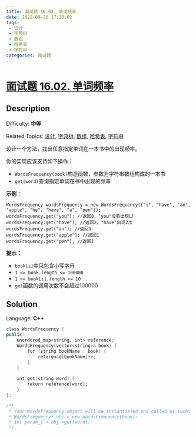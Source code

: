 ```yaml
---
title: 面试题 16.02. 单词频率
date: 2022-09-26 17:10:02
tags:
 - 设计
 - 字典树
 - 数组
 - 哈希表
 - 字符串
categories: 面试题
---
```


# [面试题 16.02\. 单词频率](https://leetcode.cn/problems/words-frequency-lcci/)

## Description

Difficulty: **中等**  

Related Topics: [设计](https://leetcode.cn/tag/design/), [字典树](https://leetcode.cn/tag/trie/), [数组](https://leetcode.cn/tag/array/), [哈希表](https://leetcode.cn/tag/hash-table/), [字符串](https://leetcode.cn/tag/string/)


设计一个方法，找出任意指定单词在一本书中的出现频率。

你的实现应该支持如下操作：

*   `WordsFrequency(book)`构造函数，参数为字符串数组构成的一本书
*   `get(word)`查询指定单词在书中出现的频率

**示例：**

```
WordsFrequency wordsFrequency = new WordsFrequency({"i", "have", "an", "apple", "he", "have", "a", "pen"});
wordsFrequency.get("you"); //返回0，"you"没有出现过
wordsFrequency.get("have"); //返回2，"have"出现2次
wordsFrequency.get("an"); //返回1
wordsFrequency.get("apple"); //返回1
wordsFrequency.get("pen"); //返回1
```

**提示：**

*   `book[i]`中只包含小写字母
*   `1 <= book.length <= 100000`
*   `1 <= book[i].length <= 10`
*   `get`函数的调用次数不会超过100000


## Solution

Language: **C++**

```c++
class WordsFrequency {
public:
    unordered_map<string, int> reference;
    WordsFrequency(vector<string>& book) {
        for (string bookName : book) {
            reference[bookName]++;
        }
    }
    
    int get(string word) {
        return reference[word];
    }
};

/**
 * Your WordsFrequency object will be instantiated and called as such:
 * WordsFrequency* obj = new WordsFrequency(book);
 * int param_1 = obj->get(word);
 */
```